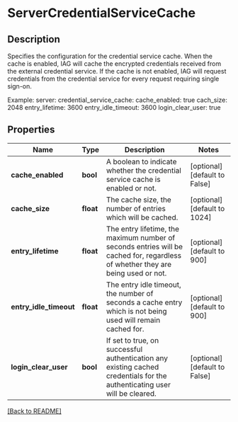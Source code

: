 # ServerCredentialServiceCache

## Description

Specifies the configuration for the credential service cache. When the cache is enabled, IAG will cache the encrypted credentials received from the external credential service. If the cache is not enabled, IAG will request credentials from the credential service for every request requiring single sign-on.

Example:
server:
  credential_service_cache:
    cache_enabled: true
    cach_size: 2048
    entry_lifetime: 3600
    entry_idle_timeout: 3600
    login_clear_user: true


## Properties

Name | Type | Description | Notes
------------ | ------------- | ------------- | -------------
**cache\_enabled** | **bool** | A boolean to indicate whether the credential service cache is enabled or not.  | [optional] [default to False]
**cache\_size** | **float** | The cache size, the number of entries which will be cached.  | [optional] [default to 1024]
**entry\_lifetime** | **float** | The entry lifetime, the maximum number of seconds entries will be cached for, regardless of whether they are being used or not.  | [optional] [default to 900]
**entry\_idle\_timeout** | **float** | The entry idle timeout, the number of seconds a cache entry which is not being used will remain cached for.  | [optional] [default to 900]
**login\_clear\_user** | **bool** | If set to true, on successful authentication any existing cached credentials for the authenticating user will be cleared.  | [optional] [default to False]

[[Back to README]](../README.md)



